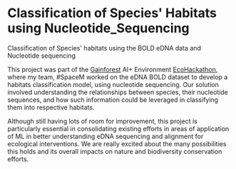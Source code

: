 # Classification of Species' Habitats using Nucleotide_Sequencing 
Classification of Species' habitats using the BOLD eDNA data and Nucleotide sequencing

This project was part of the [Gainforest](gainforest.earth) AI+ Environment [EcoHackathon](https://gainforest.notion.site/AI-Environment-Hackathon-2024-Wiki-27f7f5459ea743b2bec1b9b11af54ef4), where my team, #SpaceM worked on the eDNA BOLD dataset to develop a habitats classification model, using nucleotide sequencing. Our solution involved understanding the relationships between species, their nucleotide sequences, and how such information could be leveraged in classifying them into respective habitats.

Although still having lots of room for improvement, this project is particularly essential in consolidating existing efforts in areas of application of ML in better understanding eDNA sequencing and alignment for ecological interventions. We are really excited about the many possibilities this holds and its overall impacts on nature and biodiversity conservation efforts.
